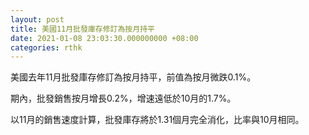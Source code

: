 ```yaml
---
layout: post
title: 美國11月批發庫存修訂為按月持平
date: 2021-01-08 23:03:30.000000000 +08:00
categories: rthk
---
```


美國去年11月批發庫存修訂為按月持平，前值為按月微跌0.1%。

期內，批發銷售按月增長0.2%，增速遠低於10月的1.7%。

以11月的銷售速度計算，批發庫存將於1.31個月完全消化，比率與10月相同。
